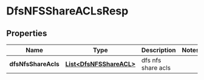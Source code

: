 # DfsNFSShareACLsResp

## Properties
Name | Type | Description | Notes
------------ | ------------- | ------------- | -------------
**dfsNfsShareAcls** | [**List&lt;DfsNFSShareACL&gt;**](DfsNFSShareACL.md) | dfs nfs share acls | 
